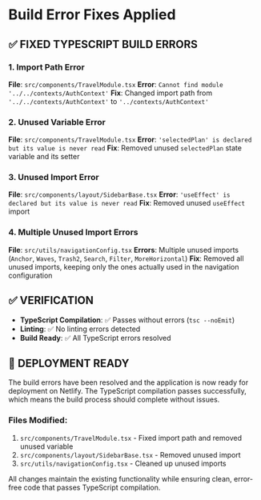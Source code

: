 # Build Error Fixes Applied

## ✅ **FIXED TYPESCRIPT BUILD ERRORS**

### **1. Import Path Error**
**File**: `src/components/TravelModule.tsx`
**Error**: `Cannot find module '../../contexts/AuthContext'`
**Fix**: Changed import path from `'../../contexts/AuthContext'` to `'../contexts/AuthContext'`

### **2. Unused Variable Error**
**File**: `src/components/TravelModule.tsx`
**Error**: `'selectedPlan' is declared but its value is never read`
**Fix**: Removed unused `selectedPlan` state variable and its setter

### **3. Unused Import Error**
**File**: `src/components/layout/SidebarBase.tsx`
**Error**: `'useEffect' is declared but its value is never read`
**Fix**: Removed unused `useEffect` import

### **4. Multiple Unused Import Errors**
**File**: `src/utils/navigationConfig.tsx`
**Errors**: Multiple unused imports (`Anchor`, `Waves`, `Trash2`, `Search`, `Filter`, `MoreHorizontal`)
**Fix**: Removed all unused imports, keeping only the ones actually used in the navigation configuration

## ✅ **VERIFICATION**

- **TypeScript Compilation**: ✅ Passes without errors (`tsc --noEmit`)
- **Linting**: ✅ No linting errors detected
- **Build Ready**: ✅ All TypeScript errors resolved

## 🚀 **DEPLOYMENT READY**

The build errors have been resolved and the application is now ready for deployment on Netlify. The TypeScript compilation passes successfully, which means the build process should complete without issues.

### **Files Modified**:
1. `src/components/TravelModule.tsx` - Fixed import path and removed unused variable
2. `src/components/layout/SidebarBase.tsx` - Removed unused import
3. `src/utils/navigationConfig.tsx` - Cleaned up unused imports

All changes maintain the existing functionality while ensuring clean, error-free code that passes TypeScript compilation.
